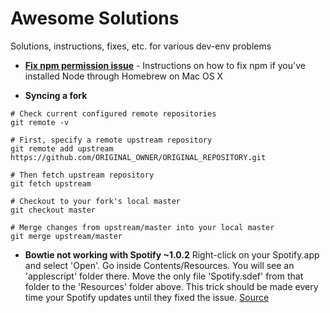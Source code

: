 # Awesome Solutions

Solutions, instructions, fixes, etc. for various dev-env problems

- **[Fix npm permission issue](https://gist.github.com/DanHerbert/9520689)** - Instructions on how to fix npm if you've installed Node through Homebrew on Mac OS X

- **Syncing a fork**
```
# Check current configured remote repositories
git remote -v

# First, specify a remote upstream repository
git remote add upstream https://github.com/ORIGINAL_OWNER/ORIGINAL_REPOSITORY.git

# Then fetch upstream repository
git fetch upstream

# Checkout to your fork's local master
git checkout master

# Merge changes from upstream/master into your local master
git merge upstream/master
```

- **Bowtie not working with Spotify ~1.0.2**
Right-click on your Spotify.app and select 'Open'. Go inside Contents/Resources. You will see an 'applescript' folder there. Move the only file 'Spotify.sdef' from that folder to the 'Resources' folder above. This trick should be made every time your Spotify updates until they fixed the issue. [Source](http://mmth.us/support/simplify_mac/10.html)
